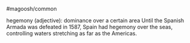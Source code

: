 #magoosh/common

hegemony (adjective): dominance over a certain area 
Until the Spanish Armada was defeated in 1587, Spain had hegemony over the seas, controlling waters 
stretching as far as the Americas. 
